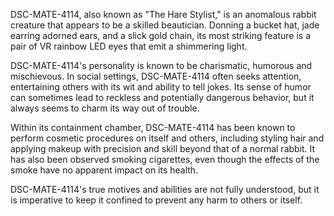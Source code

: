 DSC-MATE-4114, also known as "The Hare Stylist," is an anomalous rabbit creature that appears to be a skilled beautician. Donning a bucket hat, jade earring adorned ears, and a slick gold chain, its most striking feature is a pair of VR rainbow LED eyes that emit a shimmering light.

DSC-MATE-4114's personality is known to be charismatic, humorous and mischievous. In social settings, DSC-MATE-4114 often seeks attention, entertaining others with its wit and ability to tell jokes. Its sense of humor can sometimes lead to reckless and potentially dangerous behavior, but it always seems to charm its way out of trouble.

Within its containment chamber, DSC-MATE-4114 has been known to perform cosmetic procedures on itself and others, including styling hair and applying makeup with precision and skill beyond that of a normal rabbit. It has also been observed smoking cigarettes, even though the effects of the smoke have no apparent impact on its health.

DSC-MATE-4114's true motives and abilities are not fully understood, but it is imperative to keep it confined to prevent any harm to others or itself.